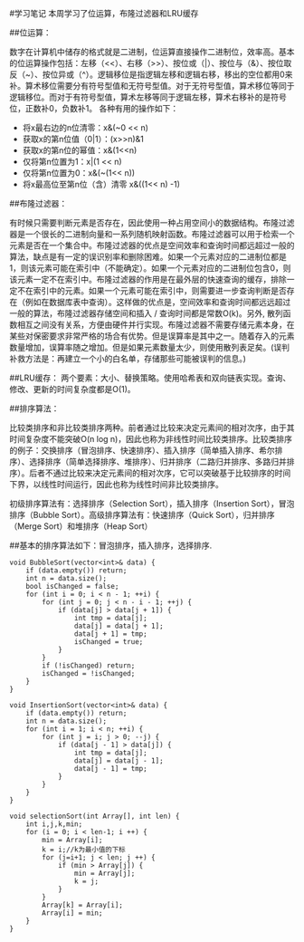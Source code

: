#学习笔记
本周学习了位运算，布隆过滤器和LRU缓存

##位运算：

数字在计算机中储存的格式就是二进制，位运算直接操作二进制位，效率高。基本的位运算操作包括：左移（<<）、右移（>>）、按位或（|）、按位与（&）、按位取反（~）、按位异或（^）。逻辑移位是指逻辑左移和逻辑右移，移出的空位都用0来补。算术移位需要分有符号型值和无符号型值。对于无符号型值，算术移位等同于逻辑移位。而对于有符号型值，算术左移等同于逻辑左移，算术右移补的是符号位，正数补0，负数补1。
各种有用的操作如下：
* 将x最右边的n位清零：x&(~0 << n)
* 获取x的第n位值（0|1）：(x>>n)&1
* 获取x的第n位的幂值：x&(1<<n)
* 仅将第n位置为1：x|(1 << n)
* 仅将第n位置为0：x&(~(1<< n))
* 将x最高位至第n位（含）清零 x&((1<< n) -1)

##布隆过滤器：

有时候只需要判断元素是否存在，因此使用一种占用空间小的数据结构。布隆过滤器是一个很长的二进制向量和一系列随机映射函数。布隆过滤器可以用于检索一个元素是否在一个集合中。布隆过滤器的优点是空间效率和查询时间都远超过一般的算法，缺点是有一定的误识别率和删除困难。如果一个元素对应的二进制位都是1，则该元素可能在索引中（不能确定）。如果一个元素对应的二进制位包含0，则该元素一定不在索引中。布隆过滤器的作用是在最外层的快速查询的缓存，排除一定不在索引中的元素。如果一个元素可能在索引中，则需要进一步查询判断是否存在（例如在数据库表中查询）。这样做的优点是，空间效率和查询时间都远远超过一般的算法，布隆过滤器存储空间和插入 / 查询时间都是常数O(k)。另外, 散列函数相互之间没有关系，方便由硬件并行实现。布隆过滤器不需要存储元素本身，在某些对保密要求非常严格的场合有优势。但是误算率是其中之一。随着存入的元素数量增加，误算率随之增加。但是如果元素数量太少，则使用散列表足矣。(误判补救方法是：再建立一个小的白名单，存储那些可能被误判的信息。)

##LRU缓存：
两个要素：大小、替换策略。使用哈希表和双向链表实现。查询、修改、更新的时间复杂度都是O(1)。

##排序算法：

比较类排序和非比较类排序两种。前者通过比较来决定元素间的相对次序，由于其时间复杂度不能突破O(n log n)，因此也称为非线性时间比较类排序。比较类排序的例子：交换排序（冒泡排序、快速排序）、插入排序（简单插入排序、希尔排序）、选择排序（简单选择排序、堆排序）、归并排序（二路归并排序、多路归并排序）。后者不通过比较来决定元素间的相对次序，它可以突破基于比较排序的时间下界，以线性时间运行，因此也称为线性时间非比较类排序。

初级排序算法有：选择排序（Selection Sort），插入排序（Insertion Sort），冒泡排序（Bubble Sort）。高级排序算法有：快速排序（Quick Sort），归并排序（Merge Sort）和堆排序（Heap Sort） 

##基本的排序算法如下：冒泡排序，插入排序，选择排序.

```
void BubbleSort(vector<int>& data) {
    if (data.empty()) return;
    int n = data.size();
    bool isChanged = false;
    for (int i = 0; i < n - 1; ++i) {
        for (int j = 0; j < n - i - 1; ++j) {
            if (data[j] > data[j + 1]) {
                int tmp = data[j];
                data[j] = data[j + 1];
                data[j + 1] = tmp;
                isChanged = true;
            }
        }
        if (!isChanged) return;
        isChanged = !isChanged;
    }
}
```

```
void InsertionSort(vector<int>& data) {
    if (data.empty()) return;
    int n = data.size();
    for (int i = 1; i < n; ++i) {
        for (int j = i; j > 0; --j) {
            if (data[j - 1] > data[j]) {
                int tmp = data[j];
                data[j] = data[j - 1];
                data[j - 1] = tmp;
            }
        }
    }
}
```

```
void selectionSort(int Array[], int len) {
    int i,j,k,min;
    for (i = 0; i < len-1; i ++) {
        min = Array[i];
        k = i;//k为最小值的下标
        for (j=i+1; j < len; j ++) {
            if (min > Array[j]) {
                min = Array[j];
                k = j;
            }
        }
        Array[k] = Array[i];
        Array[i] = min;
    }
}  
```

 

